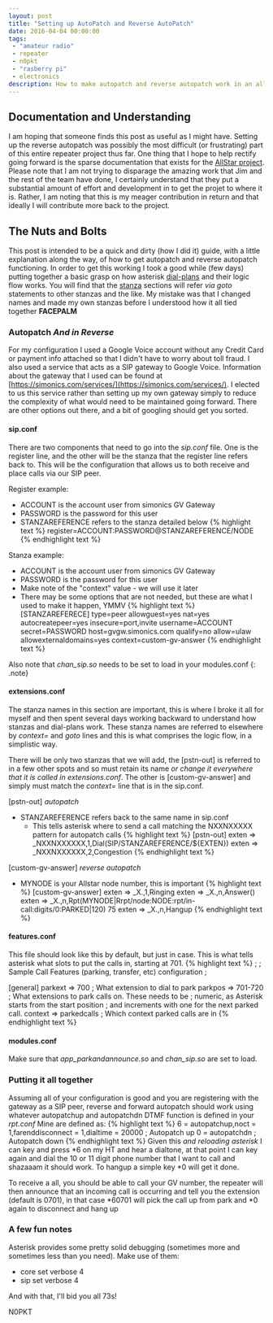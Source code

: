 ```yaml
---
layout: post
title: "Setting up AutoPatch and Reverse AutoPatch"
date: 2016-04-04 00:00:00
tags: 
 - "amateur radio"
 - repeater
 - n0pkt
 - "rasberry pi"
 - electronics
description: How to make autopatch and reverse autopatch work in an allstar node.
---
```


## Documentation and Understanding
I am hoping that someone finds this post as useful as I might have.  Setting up the reverse autopatch was possibly the most difficult (or frustrating) part of this entire repeater project thus far.  One thing that I hope to help rectify going forward is the sparse documentation that exists for the [AllStar project](http://www.allstarlin.org).  Please note that I am not trying to disparage the amazing work that Jim and the rest of the team have done, I certainly understand that they put a substantial amount of effort and development in to get the projet to where it is.  Rather, I am noting that this is my meager contribution in return and that ideally I will contribute more back to the project.

## The Nuts and Bolts
This post is intended to be a quick and dirty (how I did it) guide, with a little explanation along the way, of how to get autopatch and reverse autopatch functioning.  In order to get this working I took a good while (few days) putting together a basic grasp on how asterisk [dial-plans](https://wiki.asterisk.org/wiki/display/AST/Creating+Dialplan+Extensions) and their logic flow works.  You will find that the [stanza](http://docs.allstarlink.org/drupal/node/24) sections will refer *via goto* statements to other stanzas and the like.  My mistake was that I changed names and made my own stanzas before I understood how it all tied together **FACEPALM**

### Autopatch *And in Reverse*
For my configuration I used a Google Voice account without any Credit Card or payment info attached so that I didn't have to worry about toll fraud.  I also used a service that acts as a SIP gateway to Google Voice.  Information about the gateway that I used can be found at [https://simonics.com/services/](https://simonics.com/services/).  I elected to us this service rather than setting up my own gateway simply to reduce the complexity of what would need to be maintained going forward.  There are other options out there, and a bit of googling should get you sorted.

#### sip.conf
There are two components that need to go into the *sip.conf* file.  One is the register line, and the other will be the stanza that the register line refers back to.  This will be the configuration that allows us to both receive and place calls via our SIP peer.

Register example:

* ACCOUNT is the account user from simonics GV Gateway
* PASSWORD is the password for this user
* STANZAREFERENCE refers to the stanza detailed below
{% highlight text %}
register=ACCOUNT:PASSWORD@STANZAREFERENCE/NODE
{% endhighlight text %}

Stanza example:

* ACCOUNT is the account user from simonics GV Gateway
* PASSWORD is the password for this user
* Make note of the "context" value - we will use it later
* There may be some options that are not needed, but these are what I used to make it happen, YMMV
{% highlight text %}
[STANZAREFERECE]
type=peer
allowguest=yes
nat=yes
autocreatepeer=yes
insecure=port,invite
username=ACCOUNT
secret=PASSWORD
host=gvgw.simonics.com
qualify=no
allow=ulaw
allowexternaldomains=yes
context=custom-gv-answer
{% endhighlight text %}

 Also note that *chan_sip.so* needs to be set to load in your modules.conf
 {: .note}

#### extensions.conf
The stanza names in this section are important, this is where I broke it all for myself and then spent several days working backward to understand how stanzas and dial-plans work.  These stanza names are referred to elsewhere by *context=* and *goto* lines and this is what comprises the logic flow, in a simplistic way.

There will be only two stanzas that we will add, the [pstn-out] is referred to in a few other spots and so must retain its name *or change it everywhere that it is called in extensions.conf*.  The other is [custom-gv-answer] and simply must match the *context=* line that is in the sip.conf.

[pstn-out] *autopatch*

* STANZAREFERENCE refers back to the same name in sip.conf
    - This tells asterisk where to send a call matching the NXXNXXXXX pattern for autopatch calls
{% highlight text %}
[pstn-out]
exten => _NXXNXXXXXX,1,Dial(SIP/STANZAREFERENCE/\${EXTEN})
exten => _NXXNXXXXXX,2,Congestion
{% endhighlight text %}

[custom-gv-answer] *reverse autopatch*

* MYNODE is your Allstar node number, this is important
{% highlight text %}
[custom-gv-answer]
exten => _X.,1,Ringing
exten => _X.,n,Answer()
exten => _X.,n,Rpt(MYNODE|Rrpt/node:NODE:rpt/in-call:digits/0:PARKED|120) 75
exten => _X.,n,Hangup
{% endhighlight text %}

#### features.conf
This file should look like this by default, but just in case.  This is what tells asterisk what slots to put the calls in, starting at 701.
{% highlight text %}
;
; Sample Call Features (parking, transfer, etc) configuration
;

[general]
parkext => 700                  ; What extension to dial to park
parkpos => 701-720              ; What extensions to park calls on. These needs to be
                                ; numeric, as Asterisk starts from the start position
                                ; and increments with one for the next parked call.
context => parkedcalls          ; Which context parked calls are in
{% endhighlight text %}

#### modules.conf
Make sure that *app_parkandannounce.so* and *chan_sip.so* are set to load.

### Putting it all together
Assuming all of your configuration is good and you are registering with the gateway as a SIP peer, reverse and forward autopatch should work using whatever autopatchup and autopatchdn DTMF function is defined in your *rpt.conf*  Mine are defined as:
{% highlight text %}
6 = autopatchup,noct = 1,farenddisconnect = 1,dialtime = 20000  ; Autopatch up
0 = autopatchdn                                                 ; Autopatch down
{% endhighlight text %}
Given this *and reloading asterisk* I can key and press *6 on my HT and hear a dialtone, at that point I can key again and dial the 10 or 11 digit phone number that I want to call and shazaaam it should work. To hangup a simple key *0 will get it done.

To receive a all, you should be able to call your GV number, the repeater will then announce that an incoming call is occurring and tell you the extension (default is 0701), in that case *60701 will pick the call up from park and *0 again to disconnect and hang up

### A few fun notes
Asterisk provides some pretty solid debugging (sometimes more and sometimes less than you need).  Make use of them:

* core set verbose 4
* sip set verbose 4

And with that, I'll bid you all 73s!

N0PKT
